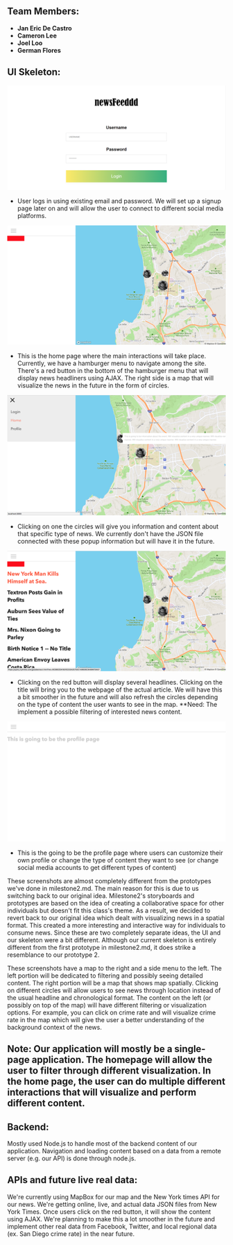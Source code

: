 ## Team Members:

- **Jan Eric De Castro**
- **Cameron Lee**
- **Joel Loo**
- **German Flores**

## UI Skeleton:

![Login Screen](https://github.com/jcloo/COGS121_Project/blob/master/public/images/screen1.png)
- User logs in using existing email and password. We will set up a signup page later on and will allow the user to connect to different social media platforms.

![Login Screen](https://github.com/jcloo/COGS121_Project/blob/master/public/images/screen2.png)
- This is the home page where the main interactions will take place. Currently, we have a hamburger menu to navigate among the site. There's a red button in the bottom of the hamburger menu that will display news headliners using AJAX. The right side is a map that will visualize the news in the future in the form of circles.

![Login Screen](https://github.com/jcloo/COGS121_Project/blob/master/public/images/screen3.png)
- Clicking on one the circles will give you information and content about that specific type of news. We currently don't have the JSON file connected with these popup information but will have it in the future. 

![Login Screen](https://github.com/jcloo/COGS121_Project/blob/master/public/images/screen4.png)
- Clicking on the red button will display several headlines. Clicking on the title will bring you to the webpage of the actual article. We will have this a bit smoother in the future and will also refresh the circles depending on the type of content the user wants to see in the map. **Need: The implement a possible filtering of interested news content.

![Login Screen](https://github.com/jcloo/COGS121_Project/blob/master/public/images/screen5.png)
- This is the going to be the profile page where users can customize their own profile or change the type of content they want to see (or change social media accounts to get different types of content)

These screenshots are almost completely different from the prototypes we've done in milestone2.md. The main reason for this is due to us switching back to our original idea. Milestone2's storyboards and prototypes are based on the idea of creating a collaborative space for other individuals but doesn't fit this class's theme. As a result, we decided to revert back to our original idea which dealt with visualizing news in a spatial format. This created a more interesting and interactive way for individuals to consume news. Since these are two completely separate ideas, the UI and our skeleton were a bit different. Although our current skeleton is entirely different from the first prototype in milestone2.md, it does strike a resemblance to our prototype 2.

These screenshots have a map to the right and a side menu to the left. The left portion will be dedicated to filtering and possibly seeing detailed content. The right portion will be a map that shows map spatially. Clicking on different circles will allow users to see news through location instead of the usual headline and chronological format. The content on the left (or possibly on top of the map) will have different filtering or visualization options. For example, you can click on crime rate and will visualize crime rate in the map which will give the user a better understanding of the background context of the news.

  ## Note: Our application will mostly be a single-page application. The homepage will allow the user to filter through different visualization. In the home page, the user can do multiple different interactions that will visualize and perform different content.


## Backend:

Mostly used Node.js to handle most of the backend content of our application. Navigation and loading content based on a data from a remote server (e.g. our API) is done through node.js.

## APIs and future live real data:

We're currently using MapBox for our map and the New York times API for our news. We're getting online, live, and actual data JSON files from New York Times. Once users click on the red button, it will show the content using AJAX. We're planning to make this a lot smoother in the future and implement other real data from Facebook, Twitter, and local regional data (ex. San Diego crime rate) in the near future.
